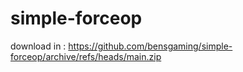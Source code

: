 # simple-forceop

download in : https://github.com/bensgaming/simple-forceop/archive/refs/heads/main.zip
